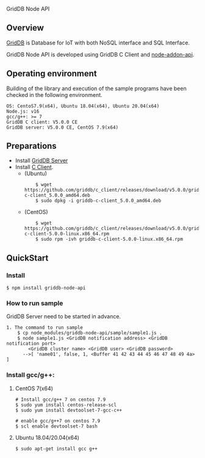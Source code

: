 GridDB Node API

## Overview

[GridDB](https://github.com/griddb/griddb) is Database for IoT with both NoSQL interface and SQL Interface.

GridDB Node API is developed using GridDB C Client and [node-addon-api](https://github.com/nodejs/node-addon-api).  

## Operating environment

Building of the library and execution of the sample programs have been checked in the following environment.

    OS: CentoS7.9(x64), Ubuntu 18.04(x64), Ubuntu 20.04(x64)
    Node.js: v16
    gcc/g++: >= 7
    GridDB C client: V5.0.0 CE
    GridDB server: V5.0.0 CE, CentOS 7.9(x64)

## Preparations

* Install [GridDB Server](https://github.com/griddb/griddb)
* Install [C Client](https://github.com/griddb/c_client).
    * (Ubuntu)
        ```console
            $ wget https://github.com/griddb/c_client/releases/download/v5.0.0/griddb-c-client_5.0.0_amd64.deb
            $ sudo dpkg -i griddb-c-client_5.0.0_amd64.deb
        ```
    * (CentOS)
        ```console
            $ wget https://github.com/griddb/c_client/releases/download/v5.0.0/griddb-c-client-5.0.0-linux.x86_64.rpm
            $ sudo rpm -ivh griddb-c-client-5.0.0-linux.x86_64.rpm
        ```
## QuickStart

### Install

    $ npm install griddb-node-api

### How to run sample

GridDB Server need to be started in advance.

    1. The command to run sample
        $ cp node_modules/griddb-node-api/sample/sample1.js .
        $ node sample1.js <GridDB notification address> <GridDB notification port>
            <GridDB cluster name> <GridDB user> <GridDB password>
          -->[ 'name01', false, 1, <Buffer 41 42 43 44 45 46 47 48 49 4a> ]

### Install gcc/g++:
1. CentOS 7(x64)
    ```console
    # Install gcc/g++ 7 on centos 7.9
    $ sudo yum install centos-release-scl
    $ sudo yum install devtoolset-7-gcc-c++

    # enable gcc/g++7 on centos 7.9
    $ scl enable devtoolset-7 bash
    ```
2. Ubuntu 18.04/20.04(x64)
    ```
    $ sudo apt-get install gcc g++
    ```